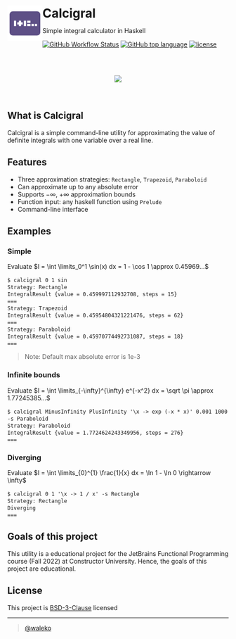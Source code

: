 <a href="https://github.com/waleko/IntegralCalculator">
  <img align="left" height="80px" src="assets/logo.svg">
</a>
<h1 style="display: inline;">
  Calcigral
</h1>

<p>Simple integral calculator in Haskell</p>

[![GitHub Workflow Status](https://img.shields.io/github/workflow/status/waleko/IntegralCalculator/IntegralCalculator%20Haskell%20App?style=flat-square)](https://github.com/waleko/IntegralCalculator/actions)
[![GitHub top language](https://img.shields.io/github/languages/top/waleko/IntegralCalculator?logo=github&style=flat-square&color=%235e5086)](https://github.com/waleko/wiki-race)
[![license](https://img.shields.io/github/license/waleko/IntegralCalculator?style=flat-square)](./LICENSE)

<br />
<br />

<p align="center">
  <a href="https://asciinema.org/a/ljwLUvlCR95hhZROGqQVvzph9" target="_blank"><img src="https://asciinema.org/a/ljwLUvlCR95hhZROGqQVvzph9.svg" /></a>
</p>

<br />

## What is Calcigral
Calcigral is a simple command-line utility for approximating the value of definite integrals with one variable over a real line.

## Features
* Three approximation strategies: `Rectangle`, `Trapezoid`, `Paraboloid`
* Can approximate up to any absolute error
* Supports $-\infty$, $+\infty$ approximation bounds
* Function input: any haskell function using `Prelude`
* Command-line interface

## Examples
### Simple
Evaluate $I = \int \limits_0^1 \sin(x) dx = 1 - \cos 1 \approx 0.45969...$

```console
$ calcigral 0 1 sin
Strategy: Rectangle
IntegralResult {value = 0.459997112932708, steps = 15}
===
Strategy: Trapezoid
IntegralResult {value = 0.45954804321221476, steps = 62}
===
Strategy: Paraboloid
IntegralResult {value = 0.45970774492731087, steps = 18}
===
```
> Note: Default max absolute error is 1e-3

### Infinite bounds
Evaluate $I = \int \limits_{-\infty}^{\infty} e^{-x^2} dx = \sqrt \pi \approx 1.77245385...$

```console
$ calcigral MinusInfinity PlusInfinity '\x -> exp (-x * x)' 0.001 1000 -s Paraboloid
Strategy: Paraboloid
IntegralResult {value = 1.7724624243349956, steps = 276}
===
```

### Diverging

Evaluate $I = \int \limits_{0}^{1} \frac{1}{x} dx = \ln 1 - \ln 0 \rightarrow \infty$

```console
$ calcigral 0 1 '\x -> 1 / x' -s Rectangle
Strategy: Rectangle
Diverging
===
```

## Goals of this project
This utility is a educational project for the JetBrains Functional Programming course (Fall 2022) at Constructor University</a>. Hence, the goals of this project are educational.

## License
This project is [BSD-3-Clause](./LICENSE) licensed

---
> [@waleko](https://github.com/waleko)
